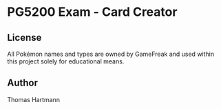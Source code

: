# PG5200 Exam - Card Creator


## License
All Pokémon names and types are owned by GameFreak and used within this project solely for educational means.

## Author
Thomas Hartmann
